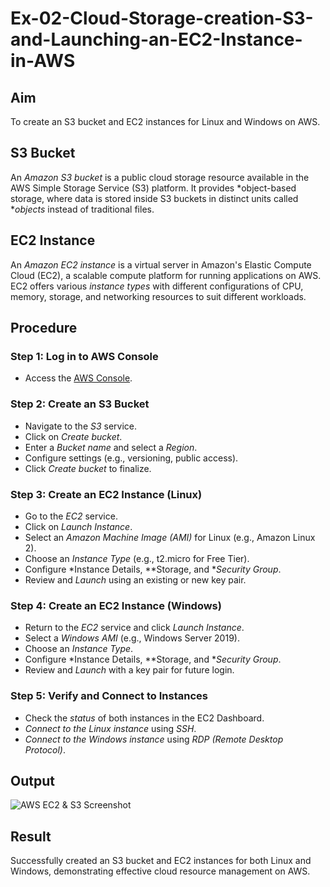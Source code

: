 # Ex-02-Cloud-Storage-creation-S3-and-Launching-an-EC2-Instance-in-AWS


## Aim

To create an S3 bucket and EC2 instances for Linux and Windows on AWS.

## S3 Bucket

An *Amazon S3 bucket* is a public cloud storage resource available in the AWS Simple Storage Service (S3) platform. It provides *object-based storage, where data is stored inside S3 buckets in distinct units called **objects* instead of traditional files.


## EC2 Instance

An *Amazon EC2 instance* is a virtual server in Amazon's Elastic Compute Cloud (EC2), a scalable compute platform for running applications on AWS. EC2 offers various *instance types* with different configurations of CPU, memory, storage, and networking resources to suit different workloads.


## Procedure

### Step 1: Log in to AWS Console

* Access the [AWS Console](https://aws.amazon.com/console).

### Step 2: Create an S3 Bucket

* Navigate to the *S3* service.
* Click on *Create bucket*.
* Enter a *Bucket name* and select a *Region*.
* Configure settings (e.g., versioning, public access).
* Click *Create bucket* to finalize.

### Step 3: Create an EC2 Instance (Linux)

* Go to the *EC2* service.
* Click on *Launch Instance*.
* Select an *Amazon Machine Image (AMI)* for Linux (e.g., Amazon Linux 2).
* Choose an *Instance Type* (e.g., t2.micro for Free Tier).
* Configure *Instance Details, **Storage, and **Security Group*.
* Review and *Launch* using an existing or new key pair.

### Step 4: Create an EC2 Instance (Windows)

* Return to the *EC2* service and click *Launch Instance*.
* Select a *Windows AMI* (e.g., Windows Server 2019).
* Choose an *Instance Type*.
* Configure *Instance Details, **Storage, and **Security Group*.
* Review and *Launch* with a key pair for future login.

### Step 5: Verify and Connect to Instances

* Check the *status* of both instances in the EC2 Dashboard.
* *Connect to the Linux instance* using *SSH*.
* *Connect to the Windows instance* using *RDP (Remote Desktop Protocol)*.


## Output

![AWS EC2 & S3 Screenshot](https://github.com/user-attachments/assets/30224a3b-88e6-462b-b369-585fbf9739e7)

## Result

Successfully created an S3 bucket and EC2 instances for both Linux and Windows, demonstrating effective cloud resource management on AWS.
